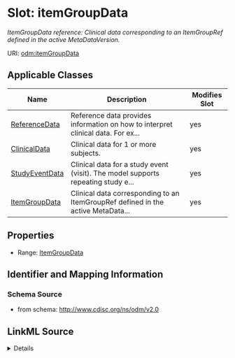 # Slot: itemGroupData


_ItemGroupData reference: Clinical data corresponding to an ItemGroupRef defined in the active MetaDataVersion._



URI: [odm:itemGroupData](http://www.cdisc.org/ns/odm/v2.0/itemGroupData)



<!-- no inheritance hierarchy -->




## Applicable Classes

| Name | Description | Modifies Slot |
| --- | --- | --- |
[ReferenceData](ReferenceData.md) | Reference data provides information on how to interpret clinical data. For ex... |  yes  |
[ClinicalData](ClinicalData.md) | Clinical data for 1 or more subjects. |  yes  |
[StudyEventData](StudyEventData.md) | Clinical data for a study event (visit). The model supports repeating study e... |  yes  |
[ItemGroupData](ItemGroupData.md) | Clinical data corresponding to an ItemGroupRef defined in the active MetaData... |  yes  |







## Properties

* Range: [ItemGroupData](ItemGroupData.md)





## Identifier and Mapping Information







### Schema Source


* from schema: http://www.cdisc.org/ns/odm/v2.0




## LinkML Source

<details>
```yaml
name: itemGroupData
description: 'ItemGroupData reference: Clinical data corresponding to an ItemGroupRef
  defined in the active MetaDataVersion.'
from_schema: http://www.cdisc.org/ns/odm/v2.0
rank: 1000
identifier: false
alias: itemGroupData
domain_of:
- ReferenceData
- ClinicalData
- StudyEventData
- ItemGroupData
range: ItemGroupData

```
</details>